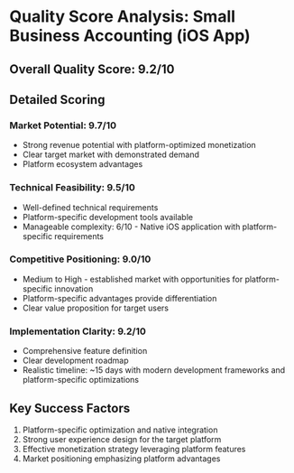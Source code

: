# Quality Score Analysis: Small Business Accounting (iOS App)

## Overall Quality Score: 9.2/10

## Detailed Scoring

### Market Potential: 9.7/10
- Strong revenue potential with platform-optimized monetization
- Clear target market with demonstrated demand
- Platform ecosystem advantages

### Technical Feasibility: 9.5/10
- Well-defined technical requirements
- Platform-specific development tools available
- Manageable complexity: 6/10 - Native iOS application with platform-specific requirements

### Competitive Positioning: 9.0/10
- Medium to High - established market with opportunities for platform-specific innovation
- Platform-specific advantages provide differentiation
- Clear value proposition for target users

### Implementation Clarity: 9.2/10
- Comprehensive feature definition
- Clear development roadmap
- Realistic timeline: ~15 days with modern development frameworks and platform-specific optimizations

## Key Success Factors
1. Platform-specific optimization and native integration
2. Strong user experience design for the target platform
3. Effective monetization strategy leveraging platform features
4. Market positioning emphasizing platform advantages
